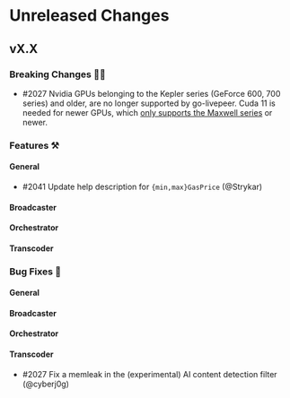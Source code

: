 # Unreleased Changes

## vX.X

### Breaking Changes 🚨🚨

- \#2027 Nvidia GPUs belonging to the Kepler series (GeForce 600, 700 series) and older, are no longer supported by go-livepeer. Cuda 11 is needed for newer GPUs, which [only supports the Maxwell series](https://arnon.dk/matching-sm-architectures-arch-and-gencode-for-various-nvidia-cards/) or newer.

### Features ⚒

#### General
- \#2041 Update help description for `{min,max}GasPrice` (@Strykar)

#### Broadcaster

#### Orchestrator

#### Transcoder

### Bug Fixes 🐞

#### General

#### Broadcaster

#### Orchestrator

#### Transcoder

- \#2027 Fix a memleak in the (experimental) AI content detection filter (@cyberj0g)
